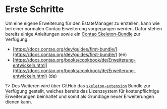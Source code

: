 # Erste Schritte

Um eine eigene Erweiterung für den EstateManager zu erstellen, kann wie bei einer normalen Contao Erweiterung vorgegangen werden. Dafür stehen bereits einige Anleitungen sowie ein [Contao Skeleton-Bundle](https://github.com/contao/skeleton-bundle) zur Verfügung:

* [https://docs.contao.org/dev/guides/first-bundle/](https://docs.contao.org/dev/guides/first-bundle/) \(en\)
* [https://docs.contao.org/books/cookbook/de/Erweiterung-entwickeln.html](https://docs.contao.org/books/cookbook/de/Erweiterung-entwickeln.html) \(de\)

?> Des Weiteren wird über GitHub das [`skeleton-extension`](https://github.com/contao-estatemanager/skeleton-extension) Bundle zur Verfügung gestellt, welches bereits das Lizenzsystem für kostenpflichtige Erweiterungen beinhaltet und somit als Grundlage neuer Erweiterungen dienen kann.




